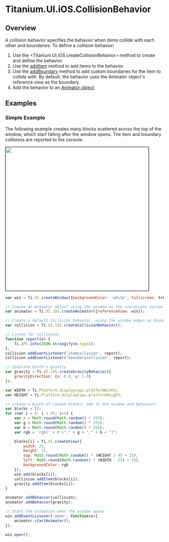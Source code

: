 # Titanium.UI.iOS.CollisionBehavior

<TypeHeader/>

## Overview

A collision behavior specifies the behavior when items collide with each other and boundaries.
To define a collision behavior:

  1. Use the <Titanium.UI.iOS.createCollisionBehavior> method to create and define the behavior.
  2. Use the [addItem](Titanium.UI.iOS.CollisionBehavior.addItem) method to add items to the behavior.
  3. Use the [addBoundary](Titanium.UI.iOS.CollisionBehavior.addBoundary) method to add custom
     boundaries for the item to collide with. By default, the behavior uses the Animator
     object's reference view as the boundary.
  4. Add the behavior to an [Animator object](Titanium.UI.iOS.Animator).

## Examples

### Simple Example

The following example creates many blocks scattered across the top of the window, which
start falling after the window opens.  The item and boundary collisions are reported to the
console.

<img src="images/animator/collision.gif" height="455" style="border:1px solid black"/>

``` js
var win = Ti.UI.createWindow({backgroundColor: 'white', fullscreen: true});

// Create an Animator object using the window as the coordinate system
var animator = Ti.UI.iOS.createAnimator({referenceView: win});

// Create a default collision behavior, using the window edges as boundaries
var collision = Ti.UI.iOS.createCollisionBehavior();

// Listen for collisions
function report(e) {
    Ti.API.info(JSON.stringify(e.type));
};
collision.addEventListener('itemcollision', report);
collision.addEventListener('boundarycollision', report);

// Simulate Earth's gravity
var gravity = Ti.UI.iOS.createGravityBehavior({
    gravityDirection: {x: 0.0, y: 1.0}
});

var WIDTH = Ti.Platform.displayCaps.platformWidth;
var HEIGHT = Ti.Platform.displayCaps.platformHeight;

// Create a bunch of random blocks; add to the window and behaviors
var blocks = [];   
for (var i = 0; i < 25; i++) {
    var r = Math.round(Math.random() * 255);
    var g = Math.round(Math.random() * 255);
    var b = Math.round(Math.random() * 255);
    var rgb = 'rgb(' + r +"," + g + "," + b + ")";

    blocks[i] = Ti.UI.createView({
        width: 25,
        height: 25,
        top: Math.round(Math.random() * (HEIGHT / 4) + 25),
        left: Math.round(Math.random() * (WIDTH - 25) + 25),
        backgroundColor: rgb
    });
    win.add(blocks[i]);
    collision.addItem(blocks[i]);
    gravity.addItem(blocks[i]);
}

animator.addBehavior(collision);
animator.addBehavior(gravity);

// Start the animation when the window opens
win.addEventListener('open', function(e){
    animator.startAnimator();
});

win.open();
```


<ApiDocs/>
